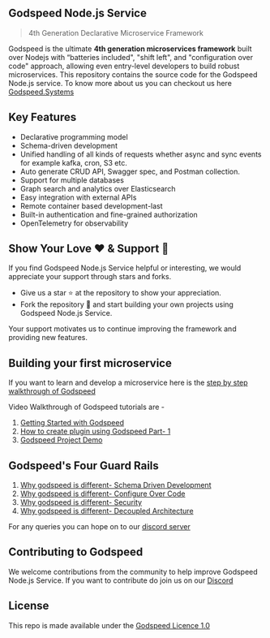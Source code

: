 ## Godspeed Node.js Service
> 4th Generation Declarative Microservice Framework

Godspeed is the  ultimate **4th generation microservices framework** built over Nodejs with “batteries included", "shift left", and "configuration over code" approach, allowing even entry-level developers to build robust microservices. This repository contains the source code for the Godspeed Node.js service. To know more about us you can checkout us here [Godspeed.Systems](https://godspeed.systems)

## Key Features

* Declarative programming model
* Schema-driven development
* Unified handling of all kinds of requests whether async and sync events for example kafka, cron, S3 etc. 
* Auto generate CRUD API, Swagger spec, and Postman collection.
* Support for multiple databases
* Graph search and analytics over Elasticsearch 
* Easy integration with external APIs
* Remote container based development-last
* Built-in authentication and fine-grained authorization
* OpenTelemetry for observability

## Show Your Love ❤️ & Support 🙏
If you find Godspeed Node.js Service helpful or interesting, we would appreciate your support through stars and forks.
* Give us a star ⭐️ at the repository to show your appreciation.
* Fork the repository 🍴 and start building your own projects using Godspeed Node.js Service.

Your support motivates us to continue improving the framework and providing new features.

## Building your first microservice 

If you want to learn and develop a microservice here is the [step by step walkthrough of Godspeed]( https://docs.godspeed.systems/microservice-meta-framework/introduction/overview)

Video Walkthrough of Godspeed tutorials are -
1. [Getting Started with Godspeed]( https://youtu.be/f1jlvaM7Sbo?si=xT3nd2RQckIzOMO4)
2. [How to create plugin using Godspeed Part- 1]( https://youtu.be/owQEuBO8_lk?si=WF_vIF8smdlExD9W)
3. [Godspeed Project Demo]( https://youtu.be/UD6m4Z_nLCc?si=Y3UuRi-tMAklpeho)

## Godspeed's Four Guard Rails
1. [Why godspeed is different- Schema Driven Development](https://youtu.be/jtn8rvfs7lo?si=9a_M8a2-8OpjPTDv)
2. [Why godspeed is different- Configure Over Code ](https://youtu.be/7y7-gx80Nsc?si=viUibifihQHG9IkI)
3. [Why godspeed is different- Security](https://youtu.be/nVn86r3Sguo?si=AUPVS2l_mwt-bNK8)
4. [Why godspeed is different- Decoupled Architecture](https://youtu.be/tVWDbVPsLFQ?si=ydNQN_pNdXXq4heB)

For any queries you can hope on to our [discord server]( https://discord.gg/mjBa3RvTP5)

## Contributing to Godspeed 

We welcome contributions from the community to help improve Godspeed Node.js Service. If you want to contribute do join us on our [Discord](https://discord.gg/mjBa3RvTP5)

## License

This repo is made available under the [Godspeed Licence 1.0]( https://github.com/godspeedsystems/gs-node-service/blob/master/LICENSE.md)
